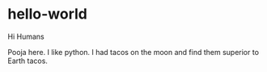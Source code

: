 # hello-world

Hi Humans

Pooja here. I like python.
I had tacos on the moon and find them superior to Earth tacos.
